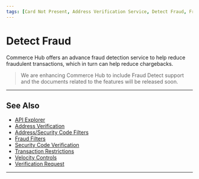 ```yaml
---
tags: [Card Not Present, Address Verification Service, Detect Fraud, Fraud, Security Code]
---
```



# Detect Fraud

Commerce Hub offers an advance fraud detection service to help reduce fraudulent transactions, which in turn can help reduce chargebacks.

<!-- theme: danger -->
> We are enhancing Commerce Hub to include Fraud Detect support and the documents related to the features will be released soon.

<!-- http://www.linkpointsource.com/fraud-flex-detect -->

---

## See Also

- [API Explorer](../api/?type=post&path=/payments-vas/v1/accounts/verification)
- [Address Verification](?path=docs/Resources/Guides/Fraud/Address-Verification.md)
- [Address/Security Code Filters](?path=docs/Resources/Guides/Fraud/Fraud-Settings-AVS-CVV.md)
- [Fraud Filters](?path=docs/Resources/Guides/Fraud/Fraud-Settings-Filters.md)
- [Security Code Verification](?path=docs/Resources/Guides/Fraud/Security-Code.md)
- [Transaction Restrictions](?path=docs/Resources/Guides/Fraud/Fraud-Settings-Restrictions.md)
- [Velocity Controls](?path=docs/Resources/Guides/Fraud/Fraud-Settings-Velocity.md)
- [Verification Request](?path=docs/Resources/API-Documents/Payments_VAS/Verification.md)

---
